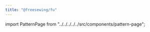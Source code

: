 ```yaml
---
title: "@freesewing/fu"
---
```


import PatternPage from "../../../../../src/components/pattern-page";

<PatternPage pattern="fu" />
